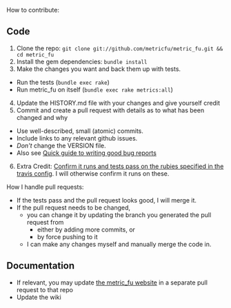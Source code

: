 How to contribute:

## Code 

1. Clone the repo: `git clone git://github.com/metricfu/metric_fu.git && cd metric_fu`
2. Install the gem dependencies: `bundle install`
3. Make the changes you want and back them up with tests.
  * Run the tests (`bundle exec rake`)
  * Run metric_fu on itself (`bundle exec rake metrics:all`)
4. Update the HISTORY.md file with your changes and give yourself credit
5. Commit and create a pull request with details as to what has been changed and why
  * Use well-described, small (atomic) commits.
  * Include links to any relevant github issues.
  * *Don't* change the VERSION file.
  * Also see [Quick guide to writing good bug reports](https://github.com/metricfu/metric_fu/wiki/Issues:-Quick-guide-to-writing-good-bug-reports)
6. Extra Credit: [Confirm it runs and tests pass on the rubies specified in the travis config](.travis.yml). I will otherwise confirm it runs on these.

How I handle pull requests:

* If the tests pass and the pull request looks good, I will merge it.
* If the pull request needs to be changed, 
  * you can change it by updating the branch you generated the pull request from
    * either by adding more commits, or
    * by force pushing to it
  * I can make any changes myself and manually merge the code in.

## Documentation

* If relevant, you may update [the metric_fu website](https://github.com/metricfu/metricfu.github.com) in a separate pull request to that repo
* Update the wiki
